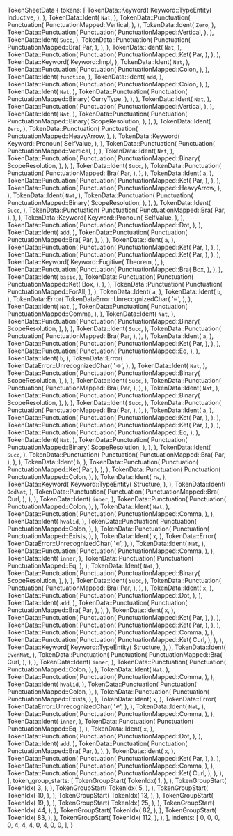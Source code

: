 TokenSheetData {
    tokens: [
        TokenData::Keyword(
            Keyword::TypeEntity(
                Inductive,
            ),
        ),
        TokenData::Ident(
            `Nat`,
        ),
        TokenData::Punctuation(
            Punctuation(
                PunctuationMapped::Vertical,
            ),
        ),
        TokenData::Ident(
            `Zero`,
        ),
        TokenData::Punctuation(
            Punctuation(
                PunctuationMapped::Vertical,
            ),
        ),
        TokenData::Ident(
            `Succ`,
        ),
        TokenData::Punctuation(
            Punctuation(
                PunctuationMapped::Bra(
                    Par,
                ),
            ),
        ),
        TokenData::Ident(
            `Nat`,
        ),
        TokenData::Punctuation(
            Punctuation(
                PunctuationMapped::Ket(
                    Par,
                ),
            ),
        ),
        TokenData::Keyword(
            Keyword::Impl,
        ),
        TokenData::Ident(
            `Nat`,
        ),
        TokenData::Punctuation(
            Punctuation(
                PunctuationMapped::Colon,
            ),
        ),
        TokenData::Ident(
            `function`,
        ),
        TokenData::Ident(
            `add`,
        ),
        TokenData::Punctuation(
            Punctuation(
                PunctuationMapped::Colon,
            ),
        ),
        TokenData::Ident(
            `Nat`,
        ),
        TokenData::Punctuation(
            Punctuation(
                PunctuationMapped::Binary(
                    CurryType,
                ),
            ),
        ),
        TokenData::Ident(
            `Nat`,
        ),
        TokenData::Punctuation(
            Punctuation(
                PunctuationMapped::Vertical,
            ),
        ),
        TokenData::Ident(
            `Nat`,
        ),
        TokenData::Punctuation(
            Punctuation(
                PunctuationMapped::Binary(
                    ScopeResolution,
                ),
            ),
        ),
        TokenData::Ident(
            `Zero`,
        ),
        TokenData::Punctuation(
            Punctuation(
                PunctuationMapped::HeavyArrow,
            ),
        ),
        TokenData::Keyword(
            Keyword::Pronoun(
                SelfValue,
            ),
        ),
        TokenData::Punctuation(
            Punctuation(
                PunctuationMapped::Vertical,
            ),
        ),
        TokenData::Ident(
            `Nat`,
        ),
        TokenData::Punctuation(
            Punctuation(
                PunctuationMapped::Binary(
                    ScopeResolution,
                ),
            ),
        ),
        TokenData::Ident(
            `Succ`,
        ),
        TokenData::Punctuation(
            Punctuation(
                PunctuationMapped::Bra(
                    Par,
                ),
            ),
        ),
        TokenData::Ident(
            `a`,
        ),
        TokenData::Punctuation(
            Punctuation(
                PunctuationMapped::Ket(
                    Par,
                ),
            ),
        ),
        TokenData::Punctuation(
            Punctuation(
                PunctuationMapped::HeavyArrow,
            ),
        ),
        TokenData::Ident(
            `Nat`,
        ),
        TokenData::Punctuation(
            Punctuation(
                PunctuationMapped::Binary(
                    ScopeResolution,
                ),
            ),
        ),
        TokenData::Ident(
            `Succ`,
        ),
        TokenData::Punctuation(
            Punctuation(
                PunctuationMapped::Bra(
                    Par,
                ),
            ),
        ),
        TokenData::Keyword(
            Keyword::Pronoun(
                SelfValue,
            ),
        ),
        TokenData::Punctuation(
            Punctuation(
                PunctuationMapped::Dot,
            ),
        ),
        TokenData::Ident(
            `add`,
        ),
        TokenData::Punctuation(
            Punctuation(
                PunctuationMapped::Bra(
                    Par,
                ),
            ),
        ),
        TokenData::Ident(
            `a`,
        ),
        TokenData::Punctuation(
            Punctuation(
                PunctuationMapped::Ket(
                    Par,
                ),
            ),
        ),
        TokenData::Punctuation(
            Punctuation(
                PunctuationMapped::Ket(
                    Par,
                ),
            ),
        ),
        TokenData::Keyword(
            Keyword::Fugitive(
                Theorem,
            ),
        ),
        TokenData::Punctuation(
            Punctuation(
                PunctuationMapped::Bra(
                    Box,
                ),
            ),
        ),
        TokenData::Ident(
            `basic`,
        ),
        TokenData::Punctuation(
            Punctuation(
                PunctuationMapped::Ket(
                    Box,
                ),
            ),
        ),
        TokenData::Punctuation(
            Punctuation(
                PunctuationMapped::ForAll,
            ),
        ),
        TokenData::Ident(
            `a`,
        ),
        TokenData::Ident(
            `b`,
        ),
        TokenData::Error(
            TokenDataError::UnrecognizedChar(
                '∊',
            ),
        ),
        TokenData::Ident(
            `Nat`,
        ),
        TokenData::Punctuation(
            Punctuation(
                PunctuationMapped::Comma,
            ),
        ),
        TokenData::Ident(
            `Nat`,
        ),
        TokenData::Punctuation(
            Punctuation(
                PunctuationMapped::Binary(
                    ScopeResolution,
                ),
            ),
        ),
        TokenData::Ident(
            `Succ`,
        ),
        TokenData::Punctuation(
            Punctuation(
                PunctuationMapped::Bra(
                    Par,
                ),
            ),
        ),
        TokenData::Ident(
            `a`,
        ),
        TokenData::Punctuation(
            Punctuation(
                PunctuationMapped::Ket(
                    Par,
                ),
            ),
        ),
        TokenData::Punctuation(
            Punctuation(
                PunctuationMapped::Eq,
            ),
        ),
        TokenData::Ident(
            `b`,
        ),
        TokenData::Error(
            TokenDataError::UnrecognizedChar(
                '→',
            ),
        ),
        TokenData::Ident(
            `Nat`,
        ),
        TokenData::Punctuation(
            Punctuation(
                PunctuationMapped::Binary(
                    ScopeResolution,
                ),
            ),
        ),
        TokenData::Ident(
            `Succ`,
        ),
        TokenData::Punctuation(
            Punctuation(
                PunctuationMapped::Bra(
                    Par,
                ),
            ),
        ),
        TokenData::Ident(
            `Nat`,
        ),
        TokenData::Punctuation(
            Punctuation(
                PunctuationMapped::Binary(
                    ScopeResolution,
                ),
            ),
        ),
        TokenData::Ident(
            `Succ`,
        ),
        TokenData::Punctuation(
            Punctuation(
                PunctuationMapped::Bra(
                    Par,
                ),
            ),
        ),
        TokenData::Ident(
            `a`,
        ),
        TokenData::Punctuation(
            Punctuation(
                PunctuationMapped::Ket(
                    Par,
                ),
            ),
        ),
        TokenData::Punctuation(
            Punctuation(
                PunctuationMapped::Ket(
                    Par,
                ),
            ),
        ),
        TokenData::Punctuation(
            Punctuation(
                PunctuationMapped::Eq,
            ),
        ),
        TokenData::Ident(
            `Nat`,
        ),
        TokenData::Punctuation(
            Punctuation(
                PunctuationMapped::Binary(
                    ScopeResolution,
                ),
            ),
        ),
        TokenData::Ident(
            `Succ`,
        ),
        TokenData::Punctuation(
            Punctuation(
                PunctuationMapped::Bra(
                    Par,
                ),
            ),
        ),
        TokenData::Ident(
            `b`,
        ),
        TokenData::Punctuation(
            Punctuation(
                PunctuationMapped::Ket(
                    Par,
                ),
            ),
        ),
        TokenData::Punctuation(
            Punctuation(
                PunctuationMapped::Colon,
            ),
        ),
        TokenData::Ident(
            `rw`,
        ),
        TokenData::Keyword(
            Keyword::TypeEntity(
                Structure,
            ),
        ),
        TokenData::Ident(
            `OddNat`,
        ),
        TokenData::Punctuation(
            Punctuation(
                PunctuationMapped::Bra(
                    Curl,
                ),
            ),
        ),
        TokenData::Ident(
            `inner`,
        ),
        TokenData::Punctuation(
            Punctuation(
                PunctuationMapped::Colon,
            ),
        ),
        TokenData::Ident(
            `Nat`,
        ),
        TokenData::Punctuation(
            Punctuation(
                PunctuationMapped::Comma,
            ),
        ),
        TokenData::Ident(
            `hvalid`,
        ),
        TokenData::Punctuation(
            Punctuation(
                PunctuationMapped::Colon,
            ),
        ),
        TokenData::Punctuation(
            Punctuation(
                PunctuationMapped::Exists,
            ),
        ),
        TokenData::Ident(
            `x`,
        ),
        TokenData::Error(
            TokenDataError::UnrecognizedChar(
                '∊',
            ),
        ),
        TokenData::Ident(
            `Nat`,
        ),
        TokenData::Punctuation(
            Punctuation(
                PunctuationMapped::Comma,
            ),
        ),
        TokenData::Ident(
            `inner`,
        ),
        TokenData::Punctuation(
            Punctuation(
                PunctuationMapped::Eq,
            ),
        ),
        TokenData::Ident(
            `Nat`,
        ),
        TokenData::Punctuation(
            Punctuation(
                PunctuationMapped::Binary(
                    ScopeResolution,
                ),
            ),
        ),
        TokenData::Ident(
            `Succ`,
        ),
        TokenData::Punctuation(
            Punctuation(
                PunctuationMapped::Bra(
                    Par,
                ),
            ),
        ),
        TokenData::Ident(
            `x`,
        ),
        TokenData::Punctuation(
            Punctuation(
                PunctuationMapped::Dot,
            ),
        ),
        TokenData::Ident(
            `add`,
        ),
        TokenData::Punctuation(
            Punctuation(
                PunctuationMapped::Bra(
                    Par,
                ),
            ),
        ),
        TokenData::Ident(
            `x`,
        ),
        TokenData::Punctuation(
            Punctuation(
                PunctuationMapped::Ket(
                    Par,
                ),
            ),
        ),
        TokenData::Punctuation(
            Punctuation(
                PunctuationMapped::Ket(
                    Par,
                ),
            ),
        ),
        TokenData::Punctuation(
            Punctuation(
                PunctuationMapped::Comma,
            ),
        ),
        TokenData::Punctuation(
            Punctuation(
                PunctuationMapped::Ket(
                    Curl,
                ),
            ),
        ),
        TokenData::Keyword(
            Keyword::TypeEntity(
                Structure,
            ),
        ),
        TokenData::Ident(
            `EvenNat`,
        ),
        TokenData::Punctuation(
            Punctuation(
                PunctuationMapped::Bra(
                    Curl,
                ),
            ),
        ),
        TokenData::Ident(
            `inner`,
        ),
        TokenData::Punctuation(
            Punctuation(
                PunctuationMapped::Colon,
            ),
        ),
        TokenData::Ident(
            `Nat`,
        ),
        TokenData::Punctuation(
            Punctuation(
                PunctuationMapped::Comma,
            ),
        ),
        TokenData::Ident(
            `hvalid`,
        ),
        TokenData::Punctuation(
            Punctuation(
                PunctuationMapped::Colon,
            ),
        ),
        TokenData::Punctuation(
            Punctuation(
                PunctuationMapped::Exists,
            ),
        ),
        TokenData::Ident(
            `x`,
        ),
        TokenData::Error(
            TokenDataError::UnrecognizedChar(
                '∊',
            ),
        ),
        TokenData::Ident(
            `Nat`,
        ),
        TokenData::Punctuation(
            Punctuation(
                PunctuationMapped::Comma,
            ),
        ),
        TokenData::Ident(
            `inner`,
        ),
        TokenData::Punctuation(
            Punctuation(
                PunctuationMapped::Eq,
            ),
        ),
        TokenData::Ident(
            `x`,
        ),
        TokenData::Punctuation(
            Punctuation(
                PunctuationMapped::Dot,
            ),
        ),
        TokenData::Ident(
            `add`,
        ),
        TokenData::Punctuation(
            Punctuation(
                PunctuationMapped::Bra(
                    Par,
                ),
            ),
        ),
        TokenData::Ident(
            `x`,
        ),
        TokenData::Punctuation(
            Punctuation(
                PunctuationMapped::Ket(
                    Par,
                ),
            ),
        ),
        TokenData::Punctuation(
            Punctuation(
                PunctuationMapped::Comma,
            ),
        ),
        TokenData::Punctuation(
            Punctuation(
                PunctuationMapped::Ket(
                    Curl,
                ),
            ),
        ),
    ],
    token_group_starts: [
        TokenGroupStart(
            TokenIdx(
                1,
            ),
        ),
        TokenGroupStart(
            TokenIdx(
                3,
            ),
        ),
        TokenGroupStart(
            TokenIdx(
                5,
            ),
        ),
        TokenGroupStart(
            TokenIdx(
                10,
            ),
        ),
        TokenGroupStart(
            TokenIdx(
                13,
            ),
        ),
        TokenGroupStart(
            TokenIdx(
                19,
            ),
        ),
        TokenGroupStart(
            TokenIdx(
                25,
            ),
        ),
        TokenGroupStart(
            TokenIdx(
                44,
            ),
        ),
        TokenGroupStart(
            TokenIdx(
                82,
            ),
        ),
        TokenGroupStart(
            TokenIdx(
                83,
            ),
        ),
        TokenGroupStart(
            TokenIdx(
                112,
            ),
        ),
    ],
    indents: [
        0,
        0,
        0,
        0,
        4,
        4,
        4,
        0,
        4,
        0,
        0,
    ],
}